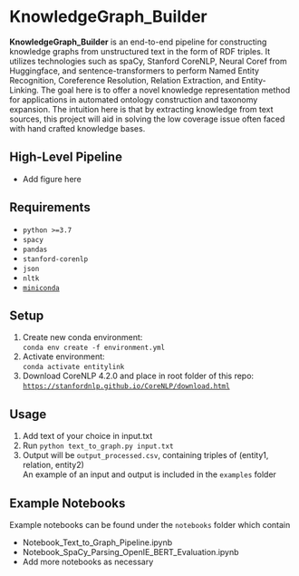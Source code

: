 # KnowledgeGraph_Builder

**KnowledgeGraph_Builder** is an end-to-end pipeline for constructing knowledge graphs from unstructured text in the form of RDF triples. It utilizes technologies such as spaCy, Stanford CoreNLP, Neural Coref from Huggingface, and sentence-transformers to perform Named Entity Recognition, Coreference Resolution, Relation Extraction, and Entity-Linking. The goal here is to offer a novel knowledge representation method for applications in automated ontology construction and taxonomy expansion. The intuition here is that by extracting knowledge from text sources, this project will aid in solving the low coverage issue often faced with hand crafted knowledge bases.


## High-Level Pipeline
* Add figure here


## Requirements

- `python >=3.7`
- `spacy`
- `pandas`
- `stanford-corenlp`
- `json`
- `nltk`
- [`miniconda`](https://docs.conda.io/en/latest/miniconda.html)


## Setup
1. Create new conda environment:\
   `conda env create -f environment.yml`
2. Activate environment:\
   `conda activate entitylink`
3. Download CoreNLP 4.2.0 and place in root folder of this repo:\
   [`https://stanfordnlp.github.io/CoreNLP/download.html`](https://stanfordnlp.github.io/CoreNLP/download.html)
   

## Usage
1. Add text of your choice in input.txt
2. Run `python text_to_graph.py input.txt`
3. Output will be `output_processed.csv`, containing triples of (entity1, relation, entity2)\
An example of an input and output is included in the `examples` folder


## Example Notebooks
Example notebooks can be found under the `notebooks` folder which contain
- Notebook_Text_to_Graph_Pipeline.ipynb
- Notebook_SpaCy_Parsing_OpenIE_BERT_Evaluation.ipynb
- Add more notebooks as necessary

